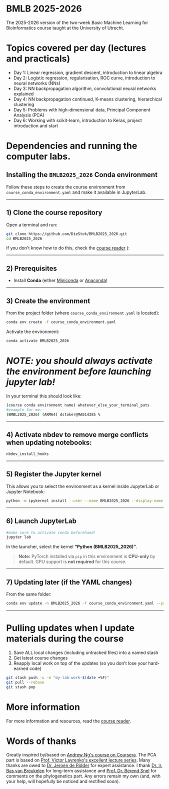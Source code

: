 # BMLB 2025-2026
The 2025-2026 version of the two-week Basic Machine Learning for Bioinformatics course taught at the University of Utrecht.

# Topics covered per day (lectures and practicals)
* Day 1: Linear regression, gradient descent, introduction to linear algebra
* Day 2: Logistic regression, regularisation, ROC curve, introduction to neural networks (NNs)
* Day 3: NN backpropagation algorithm, convolutional neural networks explained
* Day 4: NN backpropagation continued, K-means clustering, hierarchical clustering
* Day 5: Problems with high-dimensional data, Principal Component Analysis (PCA)
* Day 6: Working with scikit-learn, introduction to Keras, project introduction and start

# Dependencies and running the computer labs.

## Installing the `BMLB2025_2026` Conda environment

Follow these steps to create the course environment from `course_conda_environment.yaml` and make it available in JupyterLab.

---

## 1) Clone the course repository

Open a terminal and run:

```bash
git clone https://github.com/DieStok/BMLB2025_2026.git
cd BMLB2025_2026
```
If you don't know how to do this, check the [course reader](CourseReaderMLBasics2025_2026.pdf) (:

---

## 2) Prerequisites

- Install **Conda** (either [Miniconda](https://docs.conda.io/en/latest/miniconda.html) or [Anaconda](https://www.anaconda.com/products/distribution))

---

## 3) Create the environment

From the project folder (where `course_conda_environment.yaml` is located):

```bash
conda env create -f course_conda_environment.yaml
```

Activate the environment:

```bash
conda activate BMLB2025_2026
```

# *NOTE: you should always activate the environment before launching jupyter lab!*
In your terminal this should look like:

```bash
(course conda environment name) whatever_else_your_terminal_puts
#example for me:
(BMBL2025_2026) (ARM64) dstoker@MA014385 % 
```
---

## 4) Activate nbdev to remove merge conflicts when updating notebooks:

```bash
nbdev_install_hooks
```

---

## 5) Register the Jupyter kernel

This allows you to select the environment as a kernel inside JupyterLab or Jupyter Notebook:

```bash
python -m ipykernel install --user --name BMLB2025_2026 --display-name "Python (BMLB2025_2026)"
```

---

## 6) Launch JupyterLab

```bash
#make sure to activate conda beforehand!
jupyter lab
```

In the launcher, select the kernel **“Python (BMLB2025_2026)”**.


> **Note:** PyTorch installed via `pip` in this environment is **CPU-only** by default. GPU support is **not required** for this course.

---

## 7) Updating later (if the YAML changes)

From the same folder:

```bash
conda env update -n BMLB2025_2026 -f course_conda_environment.yaml --prune
```

---

# Pulling updates when I update materials during the course

1. Save ALL local changes (including untracked files) into a named stash
2. Get latest course changes
3. Reapply local work on top of the updates (so you don't lose your hard-earned code)

```bash
git stash push -u -m "my-lab-work-$(date +%F)"
git pull --rebase
git stash pop
```

# More information
For more information and resources, read the [course reader](CourseReaderMLBasics2025_2026.pdf).

# Words of thanks
Greatly inspired by/based on [Andrew Ng's course on Coursera](https://www.coursera.org/learn/machine-learning/home/welcome). The PCA part is based on [Prof. Victor Lavrenko's excellent lecture series](https://www.youtube.com/watch?v=IbE0tbjy6JQ&list=PLBv09BD7ez_5_yapAg86Od6JeeypkS4YM). Many thanks are owed to [Dr. Jeroen de Ridder](https://www.umcutrecht.nl/en/research/researchers/de-ridder-jeroen-j) for expert assistance. I thank [Dr. ir. Bas van Breukelen](https://www.uu.nl/staff/BvanBreukelen) for long-term assistance and [Prof. Dr. Berend Snel](https://tbb.bio.uu.nl/snel/group.html) for comments on the phylogenetics part. Any errors remain my own (and, with your help, will hopefully be noticed and rectified soon).